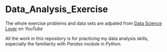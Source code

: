 # Data_Analysis_Exercise

The whole exercise problems and data sets are adpated from [Data Science Lover](https://www.youtube.com/playlist?list=PLy3lFw0OTlutzXFVwttrtaRGEEyLEdnpy) on *YouTube*

All the work in this repository is for practicing my data analysis skills, especially the familiarity with *Pandas* module in *Python*. 